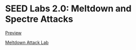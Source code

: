 # SEED Labs 2.0: Meltdown and Spectre Attacks

[Preview](https://xingjianxuanyuan.github.io/side-channels-seedlab/)

[Meltdown Attack Lab](https://xingjianxuanyuan.github.io/meltdown-seedlab/)
